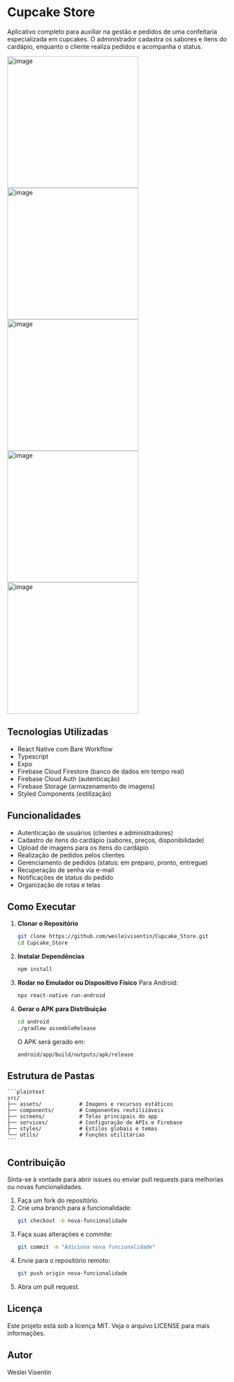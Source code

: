 # Cupcake Store

Aplicativo completo para auxiliar na gestão e pedidos de uma confeitaria especializada em cupcakes. O administrador cadastra os sabores e itens do cardápio, enquanto o cliente realiza pedidos e acompanha o status.


<img src="https://github.com/user-attachments/assets/9cd7335f-948b-4709-abdb-ab45646c2752" alt="image" width="300" />
<img src="https://github.com/user-attachments/assets/5f624160-bd67-4da0-ab1a-63cfeef0ba29" alt="image" width="300" />
<img src="https://github.com/user-attachments/assets/1a9fe8ea-1b83-4cea-a3eb-bdf496c3e512" alt="image" width="300" />
<img src="https://github.com/user-attachments/assets/48e78060-de06-4f82-8292-6c9adb9ee932" alt="image" width="300" />
<img src="https://github.com/user-attachments/assets/ff97f0d3-7a29-4d59-aebb-88061cf5b71b" alt="image" width="300" />





## Tecnologias Utilizadas
- React Native com Bare Workflow
- Typescript
- Expo
- Firebase Cloud Firestore (banco de dados em tempo real)
- Firebase Cloud Auth (autenticação)
- Firebase Storage (armazenamento de imagens)
- Styled Components (estilização)

## Funcionalidades
- Autenticação de usuários (clientes e administradores)
- Cadastro de itens do cardápio (sabores, preços, disponibilidade)
- Upload de imagens para os itens do cardápio
- Realização de pedidos pelos clientes
- Gerenciamento de pedidos (status: em preparo, pronto, entregue)
- Recuperação de senha via e-mail
- Notificações de status do pedido
- Organização de rotas e telas

## Como Executar

1. **Clonar o Repositório**
    ```bash
    git clone https://github.com/wesleivisentin/Cupcake_Store.git
    cd Cupcake_Store
    ```

2. **Instalar Dependências**
    ```bash
    npm install
    ```

3. **Rodar no Emulador ou Dispositivo Físico**
    Para Android:
    ```bash
    npx react-native run-android
    ```

4. **Gerar o APK para Distribuição**
    ```bash
    cd android
    ./gradlew assembleRelease
    ```
    O APK será gerado em:
    ```arduino
    android/app/build/outputs/apk/release
    ```

## Estrutura de Pastas
    ```plaintext
    src/
    ├── assets/            # Imagens e recursos estáticos
    ├── components/        # Componentes reutilizáveis
    ├── screens/           # Telas principais do app
    ├── services/          # Configuração de APIs e Firebase
    ├── styles/            # Estilos globais e temas
    └── utils/             # Funções utilitárias
    ```

## Contribuição
Sinta-se à vontade para abrir issues ou enviar pull requests para melhorias ou novas funcionalidades.

1. Faça um fork do repositório.
2. Crie uma branch para a funcionalidade:
    ```bash
    git checkout -b nova-funcionalidade
    ```
3. Faça suas alterações e commite:
    ```bash
    git commit -m "Adiciona nova funcionalidade"
    ```
4. Envie para o repositório remoto:
    ```bash
    git push origin nova-funcionalidade
    ```
5. Abra um pull request.

## Licença
Este projeto está sob a licença MIT. Veja o arquivo LICENSE para mais informações.

## Autor
Weslei Visentin  

